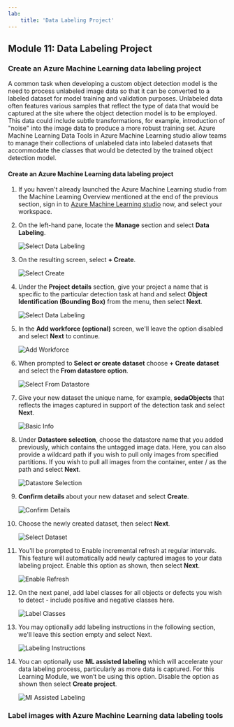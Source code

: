 ```yaml
---
lab:
    title: 'Data Labeling Project'
---
```

## Module 11: Data Labeling Project

### Create an Azure Machine Learning data labeling project
A common task when developing a custom object detection model is the need to process unlabeled image data so that it can be converted to a labeled dataset for model training and validation purposes. Unlabeled data often features various samples that reflect the type of data that would be captured at the site where the object detection model is to be employed. This data could include subtle transformations, for example, introduction of "noise" into the image data to produce a more robust training set. Azure Machine Learning Data Tools in Azure Machine Learning studio allow teams to manage their collections of unlabeled data into labeled datasets that accommodate the classes that would be detected by the trained object detection model.

#### Create an Azure Machine Learning data labeling project
1. If you haven't already launched the Azure Machine Learning studio from the Machine Learning Overview mentioned at the end of the previous section, sign in to [Azure Machine Learning studio](https://ml.azure.com/) now, and select your workspace.

1. On the left-hand pane, locate the **Manage** section and select **Data Labeling**.

    ![Select Data Labeling](../images/11/2-select-data-labeling.png)

1. On the resulting screen, select **+ Create**.

    ![Select Create](../images/11/2-select-create.png)

1. Under the **Project details** section, give your project a name that is specific to the particular detection task at hand and select **Object Identification (Bounding Box)** from the menu, then select **Next**.

    ![Select Data Labeling](../images/11/2-select-data-labeling.png)

1. In the **Add workforce (optional)** screen, we'll leave the option disabled and select **Next** to continue.

    ![Add Workforce](../images/11/2-add-workforce.png)

1. When prompted to **Select or create dataset** choose **+ Create dataset** and select the **From datastore option**.

    ![Select From Datastore](../images/11/2-select-from-datastore.png)

1. Give your new dataset the unique name, for example, **sodaObjects** that reflects the images captured in support of the detection task and select **Next**.

    ![Basic Info](../images/11/2-basic-info.png)

1. Under **Datastore selection**, choose the datastore name that you added previously, which contains the untagged image data. Here, you can also provide a wildcard path if you wish to pull only images from specified partitions. If you wish to pull all images from the container, enter / as the path and select **Next**.

    ![Datastore Selection](../images/11/2-datastore-selection.png)

1. **Confirm details** about your new dataset and select **Create**.

    ![Confirm Details](../images/11/2-confirm-details.png)

1. Choose the newly created dataset, then select **Next**.

    ![Select Dataset](../images/11/2-select-dataset.png)

1. You'll be prompted to Enable incremental refresh at regular intervals. This feature will automatically add newly captured images to your data labeling project. Enable this option as shown, then select **Next**.

    ![Enable Refresh](../images/11/2-enable-refresh.png)

1. On the next panel, add label classes for all objects or defects you wish to detect - include positive and negative classes here.

    ![Label Classes](../images/11/2-label-classes.png)

1. You may optionally add labeling instructions in the following section, we'll leave this section empty and select Next.

    ![Labeling Instructions](../images/11/2-labeling-instructions.png)

1. You can optionally use **ML assisted labeling** which will accelerate your data labeling process, particularly as more data is captured. For this Learning Module, we won’t be using this option. Disable the option as shown then select **Create project**.

    ![Ml Assisted Labeling](../images/11/2-ml-assisted-labeling.png)

### Label images with Azure Machine Learning data labeling tools
